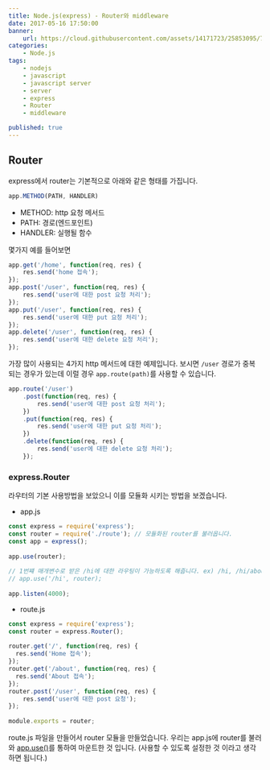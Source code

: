 ```yaml
---
title: Node.js(express) - Router와 middleware
date: 2017-05-16 17:50:00
banner:
    url: https://cloud.githubusercontent.com/assets/14171723/25853095/7bf3be3a-3506-11e7-8421-0a2287dd6278.png
categories:
    - Node.js
tags:
    - nodejs
    - javascript
    - javascript server
    - server
    - express
    - Router
    - middleware

published: true
---
```


[link1]: http://expressjs.com/ko/4x/api.html#app.use

## Router

express에서 router는 기본적으로 아래와 같은 형태를 가집니다.
```javascript
app.METHOD(PATH, HANDLER)
```
- METHOD: http 요청 메서드
- PATH: 경로(엔드포인트)
- HANDLER: 실행될 함수

몇가지 예를 들어보면

```javascript
app.get('/home', function(req, res) {
    res.send('home 접속');
});
app.post('/user', function(req, res) {
    res.send('user에 대한 post 요청 처리');
});
app.put('/user', function(req, res) {
    res.send('user에 대한 put 요청 처리');
});
app.delete('/user', function(req, res) {
    res.send('user에 대한 delete 요청 처리');
});
```
가장 많이 사용되는 4가지 http 메서드에 대한 예제입니다.
보시면 `/user` 경로가 중복되는 경우가 있는데 이럴 경우 `app.route(path)`를 사용할 수 있습니다.

```javascript
app.route('/user')
    .post(function(req, res) {
        res.send('user에 대한 post 요청 처리');
    })
    .put(function(req, res) {
        res.send('user에 대한 put 요청 처리');
    })
    .delete(function(req, res) {
        res.send('user에 대한 delete 요청 처리');
    });
```

### express.Router

라우터의 기본 사용방법을 보았으니 이를 모듈화 시키는 방법을 보겠습니다.

- app.js
```javascript
const express = require('express');
const router = require('./route'); // 모듈화된 router를 불러옵니다.
const app = express();
　
app.use(router);
　
// 1번쨰 매개변수로 받은 /hi에 대한 라우팅이 가능하도록 해줍니다. ex) /hi, /hi/about, /hi/user
// app.use('/hi', router);
　
app.listen(4000);
```

- route.js
```javascript
const express = require('express');
const router = express.Router();
　
router.get('/', function(req, res) {
  res.send('Home 접속');
});
router.get('/about', function(req, res) {
  res.send('About 접속');
});
router.post('/user', function(req, res) {
    res.send('user에 대한 post 요청');
});
　
module.exports = router;
```

route.js 파일을 만들어서 router 모듈을 만들었습니다. 우리는 app.js에 router를 불러와 [app.use()][link1]를 통하여 마운트한 것 입니다. (사용할 수 있도록 설정한 것 이라고 생각하면 됩니다.)
